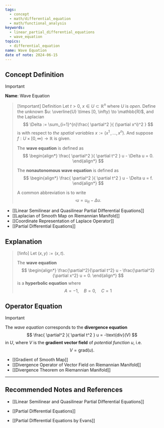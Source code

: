 ```yaml
---
tags:
  - concept
  - math/differential_equation
  - math/functional_analysis
keywords:
  - linear_partial_differential_equations
  - wave_equation
topics:
  - differential_equation
name: Wave Equation
date of note: 2024-06-15
---
```


## Concept Definition

>[!important]
>**Name**: Wave Equation


>[!important] Definition
>Let $t >0$, $x \in U \subset \mathbb{R}^n$ where $U$ is *open*. Define the unknown $u: \overline{U} \times [0, \infty) \to \mathbb{R}$, and the Laplacian
>$$
>\Delta := \sum_{i=1}^{n}\frac{ \partial^2 }{ (\partial x^i)^2 } 
>$$
>is with respect to *the spatial variables* $x := (x^1 \,{,}\ldots{,}\,x^n).$ And suppose $f: U \times [0, \infty) \to \mathbb{R}$ is given. 
>
>The **wave equation** is defined as 
>$$
>\begin{align*}
> \frac{ \partial^2  }{ \partial t^2 } u - \Delta u = 0.
>\end{align*}
>$$
>
>The **nonautonomous wave equation** is defined as 
>$$
>\begin{align*}
> \frac{ \partial^2  }{ \partial t^2 } u - \Delta u = f.
>\end{align*}
>$$
>
>A common abbreviation is to write 
>$$
>\square u = u_{tt} - \Delta u.
>$$


- [[Linear Semilinear and Quasilinear Partial Differential Equations]]
- [[Laplacian of Smooth Map on Riemannian Manifold]]
- [[Coordinate Representation of Laplace Operator]]
- [[Partial Differential Equations]]


## Explanation

>[!info]
>Let $(x,y) := (x, t)$.
>
>The **wave equation**
>$$
>\begin{align*}
> \frac{\partial^2}{\partial t^2} u - \frac{\partial^2}{\partial x^2} u = 0.
>\end{align*}
>$$
>is a **hyperbolic equation** where $$A = -1, \quad B = 0, \quad C = 1$$


## Operator Equation

>[!important]
>The *wave equation* corresponds to the **divergence equation**
>$$
>\frac{ \partial^2  }{ \partial t^2 } u =  -\text{div}(V)
>$$
>in $U$, where $V$ is the **gradient vector field** of *potential function*  $u$, i.e. $$V = \text{grad}(u).$$

- [[Gradient of Smooth Map]]
- [[Divergence Operator of Vector Field on Riemannian Manifold]]
- [[Divergence Theorem on Riemannian Manifold]]







-----------
##  Recommended Notes and References


- [[Linear Semilinear and Quasilinear Partial Differential Equations]]
- [[Partial Differential Equations]]




- [[Partial Differential Equations by Evans]]